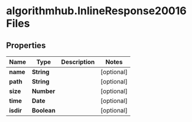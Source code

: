 # algorithmhub.InlineResponse20016Files

## Properties
Name | Type | Description | Notes
------------ | ------------- | ------------- | -------------
**name** | **String** |  | [optional] 
**path** | **String** |  | [optional] 
**size** | **Number** |  | [optional] 
**time** | **Date** |  | [optional] 
**isdir** | **Boolean** |  | [optional] 


